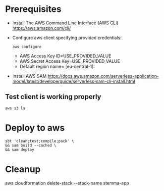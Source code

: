 # Prerequisites
- Install The AWS Command Line Interface (AWS CLI) https://aws.amazon.com/cli/ 
- Configure aws client specifying provided credentials:
    ```console
    aws configure
    ```
  - AWS Access Key ID=USE_PROVIDED_VALUE
  - AWS Secret Access Key=USE_PROVIDED_VALUE
  - Default region name= [eu-central-1]:

- Install AWS SAM https://docs.aws.amazon.com/serverless-application-model/latest/developerguide/serverless-sam-cli-install.html

## Test client is working properly
```console
aws s3 ls
```
# Deploy to aws
```console
sbt 'clean;test;compile;pack' \
&& sam build --cached \
&& sam deploy
```

# Cleanup
aws cloudformation delete-stack --stack-name stemma-app